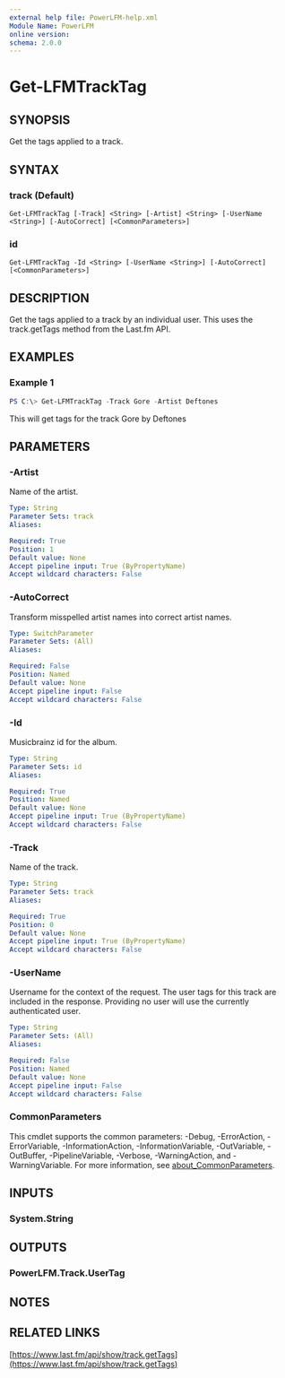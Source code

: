 ```yaml
---
external help file: PowerLFM-help.xml
Module Name: PowerLFM
online version:
schema: 2.0.0
---
```


# Get-LFMTrackTag

## SYNOPSIS
Get the tags applied to a track.

## SYNTAX

### track (Default)
```
Get-LFMTrackTag [-Track] <String> [-Artist] <String> [-UserName <String>] [-AutoCorrect] [<CommonParameters>]
```

### id
```
Get-LFMTrackTag -Id <String> [-UserName <String>] [-AutoCorrect] [<CommonParameters>]
```

## DESCRIPTION
Get the tags applied to a track by an individual user. This uses the track.getTags method from the Last.fm API.

## EXAMPLES

### Example 1
```powershell
PS C:\> Get-LFMTrackTag -Track Gore -Artist Deftones
```

This will get tags for the track Gore by Deftones

## PARAMETERS

### -Artist
Name of the artist.

```yaml
Type: String
Parameter Sets: track
Aliases:

Required: True
Position: 1
Default value: None
Accept pipeline input: True (ByPropertyName)
Accept wildcard characters: False
```

### -AutoCorrect
Transform misspelled artist names into correct artist names.

```yaml
Type: SwitchParameter
Parameter Sets: (All)
Aliases:

Required: False
Position: Named
Default value: None
Accept pipeline input: False
Accept wildcard characters: False
```

### -Id
Musicbrainz id for the album.

```yaml
Type: String
Parameter Sets: id
Aliases:

Required: True
Position: Named
Default value: None
Accept pipeline input: True (ByPropertyName)
Accept wildcard characters: False
```

### -Track
Name of the track.

```yaml
Type: String
Parameter Sets: track
Aliases:

Required: True
Position: 0
Default value: None
Accept pipeline input: True (ByPropertyName)
Accept wildcard characters: False
```

### -UserName
Username for the context of the request. The user tags for this track are included in the response. Providing no user will use the currently authenticated user.

```yaml
Type: String
Parameter Sets: (All)
Aliases:

Required: False
Position: Named
Default value: None
Accept pipeline input: False
Accept wildcard characters: False
```

### CommonParameters
This cmdlet supports the common parameters: -Debug, -ErrorAction, -ErrorVariable, -InformationAction, -InformationVariable, -OutVariable, -OutBuffer, -PipelineVariable, -Verbose, -WarningAction, and -WarningVariable. For more information, see [about_CommonParameters](http://go.microsoft.com/fwlink/?LinkID=113216).

## INPUTS

### System.String

## OUTPUTS

### PowerLFM.Track.UserTag

## NOTES

## RELATED LINKS

[https://www.last.fm/api/show/track.getTags](https://www.last.fm/api/show/track.getTags)
